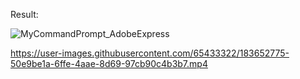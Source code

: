 Result:

![MyCommandPrompt_AdobeExpress](https://user-images.githubusercontent.com/65433322/183652373-0dc84593-0de1-49b1-aa61-64ef77233a63.gif)


https://user-images.githubusercontent.com/65433322/183652775-50e9be1a-6ffe-4aae-8d69-97cb90c4b3b7.mp4

